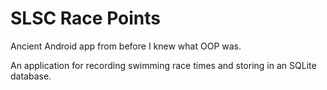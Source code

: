 # SLSC Race Points

Ancient Android app from before I knew what OOP was.

An application for recording swimming race times and storing in an SQLite database.
